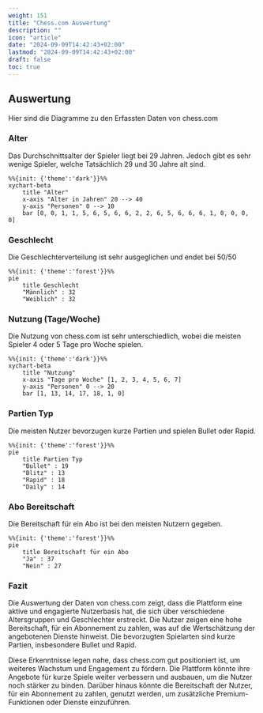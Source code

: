 ```yaml
---
weight: 151
title: "Chess.com Auswertung"
description: ""
icon: "article"
date: "2024-09-09T14:42:43+02:00"
lastmod: "2024-09-09T14:42:43+02:00"
draft: false
toc: true
---
```


## Auswertung

Hier sind die Diagramme zu den Erfassten Daten von chess.com

### Alter

Das Durchschnittsalter der Spieler liegt bei 29 Jahren.
Jedoch gibt es sehr wenige Spieler, welche Tatsächlich 29 und 30 Jahre alt sind.

```mermaid
%%{init: {'theme':'dark'}}%%
xychart-beta
    title "Alter"
    x-axis "Alter in Jahren" 20 --> 40
    y-axis "Personen" 0 --> 10
    bar [0, 0, 1, 1, 5, 6, 5, 6, 6, 2, 2, 6, 5, 6, 6, 6, 1, 0, 0, 0, 0]
```

### Geschlecht

Die Geschlechterverteilung ist sehr ausgeglichen und endet bei 50/50

```mermaid
%%{init: {'theme':'forest'}}%%
pie
    title Geschlecht
    "Männlich" : 32
    "Weiblich" : 32
```

### Nutzung (Tage/Woche)

Die Nutzung von chess.com ist sehr unterschiedlich, wobei die meisten Spieler 4 oder 5 Tage pro Woche spielen.

```mermaid
%%{init: {'theme':'dark'}}%%
xychart-beta
    title "Nutzung"
    x-axis "Tage pro Woche" [1, 2, 3, 4, 5, 6, 7]
    y-axis "Personen" 0 --> 20
    bar [1, 13, 14, 17, 18, 1, 0]
```

### Partien Typ

Die meisten Nutzer bevorzugen kurze Partien und spielen Bullet oder Rapid.

```mermaid
%%{init: {'theme':'forest'}}%%
pie
    title Partien Typ
    "Bullet" : 19
    "Blitz" : 13
    "Rapid" : 18
    "Daily" : 14
```

### Abo Bereitschaft

Die Bereitschaft für ein Abo ist bei den meisten Nutzern gegeben.

```mermaid
%%{init: {'theme':'forest'}}%%
pie
    title Bereitschaft für ein Abo
    "Ja" : 37
    "Nein" : 27
```

### Fazit

Die Auswertung der Daten von chess.com zeigt, dass die Plattform eine aktive und engagierte Nutzerbasis hat, die sich über verschiedene Altersgruppen und Geschlechter erstreckt. Die Nutzer zeigen eine hohe Bereitschaft, für ein Abonnement zu zahlen, was auf die Wertschätzung der angebotenen Dienste hinweist. Die bevorzugten Spielarten sind kurze Partien, insbesondere Bullet und Rapid. 

Diese Erkenntnisse legen nahe, dass chess.com gut positioniert ist, um weiteres Wachstum und Engagement zu fördern. Die Plattform könnte ihre Angebote für kurze Spiele weiter verbessern und ausbauen, um die Nutzer noch stärker zu binden. Darüber hinaus könnte die Bereitschaft der Nutzer, für ein Abonnement zu zahlen, genutzt werden, um zusätzliche Premium-Funktionen oder Dienste einzuführen.
